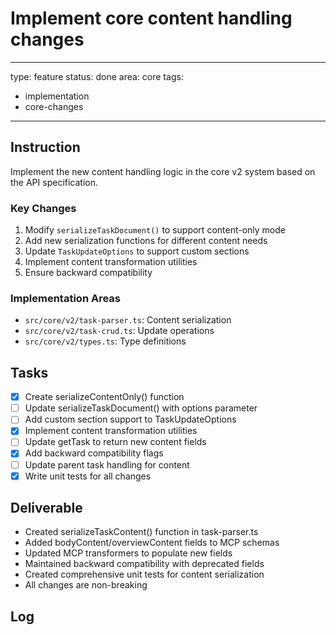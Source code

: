 # Implement core content handling changes

---
type: feature
status: done
area: core
tags:
  - implementation
  - core-changes
---


## Instruction
Implement the new content handling logic in the core v2 system based on the API specification.

### Key Changes
1. Modify `serializeTaskDocument()` to support content-only mode
2. Add new serialization functions for different content needs
3. Update `TaskUpdateOptions` to support custom sections
4. Implement content transformation utilities
5. Ensure backward compatibility

### Implementation Areas
- `src/core/v2/task-parser.ts`: Content serialization
- `src/core/v2/task-crud.ts`: Update operations
- `src/core/v2/types.ts`: Type definitions

## Tasks
- [x] Create serializeContentOnly() function
- [ ] Update serializeTaskDocument() with options parameter
- [ ] Add custom section support to TaskUpdateOptions
- [x] Implement content transformation utilities
- [ ] Update getTask to return new content fields
- [x] Add backward compatibility flags
- [ ] Update parent task handling for content
- [x] Write unit tests for all changes

## Deliverable
- Created serializeTaskContent() function in task-parser.ts
- Added bodyContent/overviewContent fields to MCP schemas
- Updated MCP transformers to populate new fields
- Maintained backward compatibility with deprecated fields
- Created comprehensive unit tests for content serialization
- All changes are non-breaking

## Log
